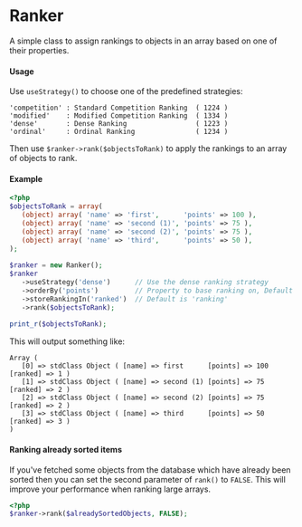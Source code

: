 # Ranker
A simple class to assign rankings to objects in an array based on one of their properties.

#### Usage  
Use `useStrategy()` to choose one of the predefined strategies:

```
'competition' : Standard Competition Ranking  ( 1224 )
'modified'    : Modified Competition Ranking  ( 1334 )
'dense'       : Dense Ranking                 ( 1223 )
'ordinal'     : Ordinal Ranking               ( 1234 )
```

   
Then use `$ranker->rank($objectsToRank)` to apply the rankings to an array of objects to rank.

#### Example  
```php
<?php
$objectsToRank = array(
   (object) array( 'name' => 'first',      'points' => 100 ),
   (object) array( 'name' => 'second (1)', 'points' => 75 ),
   (object) array( 'name' => 'second (2)', 'points' => 75 ),
   (object) array( 'name' => 'third',      'points' => 50 ),
);
    
$ranker = new Ranker();
$ranker
   ->useStrategy('dense')      // Use the dense ranking strategy
   ->orderBy('points')         // Property to base ranking on, Default is 'score'
   ->storeRankingIn('ranked')  // Default is 'ranking'
   ->rank($objectsToRank);  
   
print_r($objectsToRank);
```

This will output something like:

```
Array ( 
   [0] => stdClass Object ( [name] => first      [points] => 100   [ranked] => 1 ) 
   [1] => stdClass Object ( [name] => second (1) [points] => 75    [ranked] => 2 ) 
   [2] => stdClass Object ( [name] => second (2) [points] => 75    [ranked] => 2 ) 
   [3] => stdClass Object ( [name] => third      [points] => 50    [ranked] => 3 ) 
)
```

#### Ranking already sorted items

If you've fetched some objects from the database which have already been sorted then you can 
set the second parameter of `rank()` to `FALSE`. This will improve your performance when ranking large arrays.

```php
<?php
$ranker->rank($alreadySortedObjects, FALSE);
```
